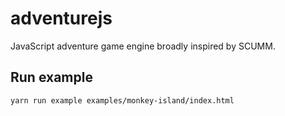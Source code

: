 # adventurejs

JavaScript adventure game engine broadly inspired by SCUMM.

## Run example

`yarn run example examples/monkey-island/index.html`

